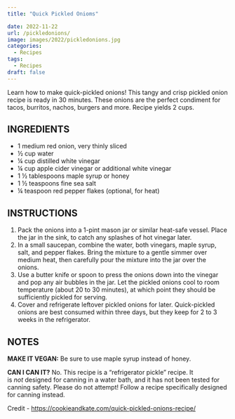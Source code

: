 ```yaml
---
title: "Quick Pickled Onioms"

date: 2022-11-22
url: /pickledonions/
image: images/2022/pickledonions.jpg
categories:
  - Recipes
tags:
  - Recipes
draft: false
---
```

Learn how to make quick-pickled onions! This tangy and crisp pickled onion recipe is ready in 30 minutes. These onions are the perfect condiment for tacos, burritos, nachos, burgers and more. Recipe yields 2 cups.
<!--more-->

## INGREDIENTS

-   1 medium red onion, very thinly sliced
-   ½ cup water
-   ¼ cup distilled white vinegar
-   ¼ cup apple cider vinegar or additional white vinegar
-   1 ½ tablespoons maple syrup or honey
-   1 ½ teaspoons fine sea salt
-   ¼ teaspoon red pepper flakes (optional, for heat)

## INSTRUCTIONS

1.  Pack the onions into a 1-pint mason jar or similar heat-safe vessel. Place the jar in the sink, to catch any splashes of hot vinegar later.
2.  In a small saucepan, combine the water, both vinegars, maple syrup, salt, and pepper flakes. Bring the mixture to a gentle simmer over medium heat, then carefully pour the mixture into the jar over the onions.
3.  Use a butter knife or spoon to press the onions down into the vinegar and pop any air bubbles in the jar. Let the pickled onions cool to room temperature (about 20 to 30 minutes), at which point they should be sufficiently pickled for serving.
4.  Cover and refrigerate leftover pickled onions for later. Quick-pickled onions are best consumed within three days, but they keep for 2 to 3 weeks in the refrigerator.

## NOTES

**MAKE IT VEGAN:** Be sure to use maple syrup instead of honey.

**CAN I CAN IT?** No. This recipe is a “refrigerator pickle” recipe. It is _not_ designed for canning in a water bath, and it has not been tested for canning safety. Please do not attempt! Follow a recipe specifically designed for canning instead.

Credit - https://cookieandkate.com/quick-pickled-onions-recipe/

